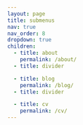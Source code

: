 ```yaml
---
layout: page
title: submenus
nav: true
nav_order: 8
dropdown: true
children:
  - title: about
    permalink: /about/
  - title: divider

  - title: blog
    permalink: /blog/
  - title: divider

  - title: cv
    permalink: /cv/
---
```

